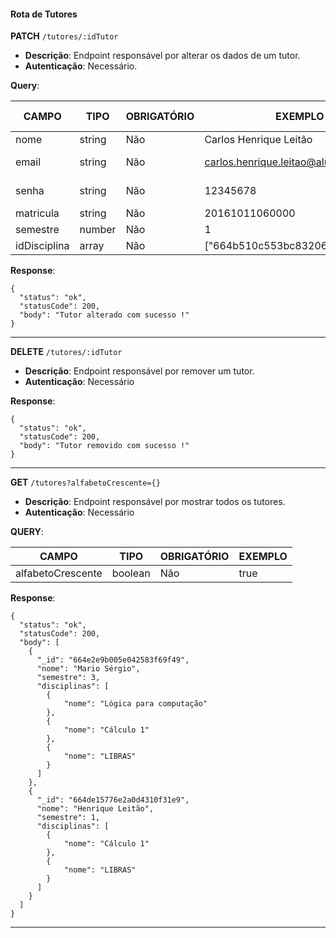 #### Rota de Tutores

**PATCH** `/tutores/:idTutor`

- **Descrição**: Endpoint responsável por alterar os dados de um tutor.
- **Autenticação**: Necessário.

**Query**:

| CAMPO        | TIPO   | OBRIGATÓRIO   | EXEMPLO                                  | VALORES ACEITOS            |
| ------------ | ------ | ------------- | ---------------------------------------- | -------------------------- |
| nome         | string | Não           | Carlos Henrique Leitão                   |                            |
| email        | string | Não           | carlos.henrique.leitao@aluno.ifce.edu.br | somente @aluno.ifce.edu.br |
| senha        | string | Não           | 12345678                                 | De 8 até - caracteres      |
| matricula    | string | Não           | 20161011060000                           |                            |
| semestre     | number | Não           | 1                                        | DE 1 até -                 |
| idDisciplina | array  | Não           | ["664b510c553bc83206f93345"]             | DE 0 até 3 itens           |

**Response**:

```
{
  "status": "ok",
  "statusCode": 200,
  "body": "Tutor alterado com sucesso !"
}
```

---

**DELETE** `/tutores/:idTutor`

- **Descrição**: Endpoint responsável por remover um tutor.
- **Autenticação**: Necessário

**Response**:

```
{
  "status": "ok",
  "statusCode": 200,
  "body": "Tutor removido com sucesso !"
}
```

---

**GET** `/tutores?alfabetoCrescente={}`

- **Descrição**: Endpoint responsável por mostrar todos os tutores.
- **Autenticação**: Necessário

**QUERY**:

| CAMPO             | TIPO    | OBRIGATÓRIO   | EXEMPLO                        |
| ----------------- | ------- | ------------- | ------------------------------ |
| alfabetoCrescente | boolean | Não           | true                           |

**Response**:

```
{
  "status": "ok",
  "statusCode": 200,
  "body": [
    {
      "_id": "664e2e9b005e042583f69f49",
      "nome": "Mario Sérgio",
      "semestre": 3,
      "disciplinas": [
        {
            "nome": "Lógica para computação"
        },
        {
            "nome": "Cálculo 1"
        },
        {
            "nome": "LIBRAS"
        }
      ]
    },
    {
      "_id": "664de15776e2a0d4310f31e9",
      "nome": "Henrique Leitão",
      "semestre": 1,
      "disciplinas": [
        {
            "nome": "Cálculo 1"
        },
        {
            "nome": "LIBRAS"
        }
      ]
    }
  ]
}
```

---
